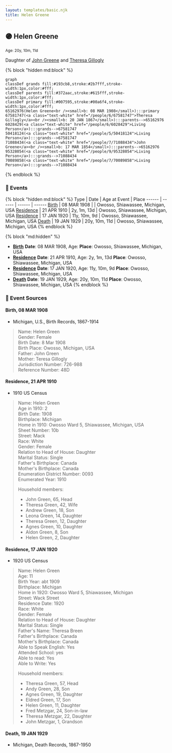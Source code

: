 ```yaml
---
layout: templates/basic.njk
title: Helen Greene
---
```

## 🟣 Helen Greene
<small>Age: 20y, 10m, 11d</small>

Daughter of [John Greene](/people/7/71088434) and [Theresa Gillogly](/people/6/67581747)

{% block "hidden md:block" %}
```mermaid
graph
classDef grands fill:#193cb8,stroke:#2b7fff,stroke-width:1px,color:#fff;
classDef parents fill:#372aac,stroke:#615fff,stroke-width:1px,color:#fff;
classDef primary fill:#007595,stroke:#00a6f4,stroke-width:1px,color:#fff;
65162976(Helen Greene<br /><small>b: 08 MAR 1908</small>):::primary
67581747(<a class="text-white" href="/people/6/67581747">Theresa Gillogly</a><br /><small>b: 20 JAN 1867</small>):::parents-->65162976
6028429(<a class="text-white" href="/people/6/6028429">Living Person</a>):::grands-->67581747
50418124(<a class="text-white" href="/people/5/50418124">Living Person</a>):::grands-->67581747
71088434(<a class="text-white" href="/people/7/71088434">John Greene</a><br /><small>b: 17 MAR 1854</small>):::parents-->65162976
95328054(<a class="text-white" href="/people/9/95328054">Living Person</a>):::grands-->71088434
70089858(<a class="text-white" href="/people/7/70089858">Living Person</a>):::grands-->71088434
```
{% endblock %}

### 📆 Events

{% block "hidden md:block" %}
Type | Date | Age at Event | Place
------ | ------ | ------ | ------
[Birth](#event-event-2) | 08 MAR 1908 |  | Owosso, Shiawassee, Michigan, USA
[Residence](#event-event-0) | 21 APR 1910 | 2y, 1m, 13d | Owosso, Shiawassee, Michigan, USA
[Residence](#event-event-1) | 17 JAN 1920 | 11y, 10m, 9d | Owosso, Shiawassee, Michigan, USA
[Death](#event-event-5) | 19 JAN 1929 | 20y, 10m, 11d | Owosso, Shiawassee, Michigan, USA
{% endblock %}

{% block "md:hidden" %}
- **[Birth](#event-event-2)**
**Date**: 08 MAR 1908, Age:
**Place**: Owosso, Shiawassee, Michigan, USA
- **[Residence](#event-event-0)**
**Date**: 21 APR 1910, Age: 2y, 1m, 13d
**Place**: Owosso, Shiawassee, Michigan, USA
- **[Residence](#event-event-1)**
**Date**: 17 JAN 1920, Age: 11y, 10m, 9d
**Place**: Owosso, Shiawassee, Michigan, USA
- **[Death](#event-event-5)**
**Date**: 19 JAN 1929, Age: 20y, 10m, 11d
**Place**: Owosso, Shiawassee, Michigan, USA
{% endblock %}

### 📰 Event Sources

#### <a id="event-event-2"></a> Birth, 08 MAR 1908
* Michigan, U.S., Birth Records, 1867-1914
>   
  > Name: Helen Green    
  > Gender: Female    
  > Birth Date: 8 Mar 1908    
  > Birth Place: Owosso, Michigan, USA    
  > Father: John Green    
  > Mother: Teresa Gillogly    
  > Jurisdiction Number: 726-988    
  > Reference Number: 48D    
  >

#### <a id="event-event-0"></a> Residence, 21 APR 1910
* 1910 US Census
>   
  > Name: Helen Green  
  > Age in 1910: 2  
  > Birth Date: 1908  
  > Birthplace: Michigan  
  > Home in 1910: Owosso Ward 5, Shiawassee, Michigan, USA  
  > Sheet Number: 10b  
  > Street: Mack  
  > Race: White  
  > Gender: Female  
  > Relation to Head of House: Daughter  
  > Marital Status: Single  
  > Father's Birthplace: Canada  
  > Mother's Birthplace: Canada  
  > Enumeration District Number: 0093  
  > Enumerated Year: 1910  
  >   
  > Household members:  
  > - John Green, 65, Head    
  > - Theresa Green, 42, Wife    
  > - Andrew Green, 18, Son    
  > - Leona Green, 14, Daughter    
  > - Theresa Green, 12, Daughter    
  > - Agnes Green, 10, Daughter    
  > - Aldon Green, 8, Son    
  > - Helen Green, 2, Daughter    
  >

#### <a id="event-event-1"></a> Residence, 17 JAN 1920
* 1920 US Census
>   
  > Name: Helen Green  
  > Age: 11  
  > Birth Year: abt 1909  
  > Birthplace: Michigan  
  > Home in 1920: Owosso Ward 5, Shiawassee, Michigan  
  > Street: Wack Street  
  > Residence Date: 1920  
  > Race: White  
  > Gender: Female  
  > Relation to Head of House: Daughter  
  > Marital Status: Single  
  > Father's Name: Theresa Breen  
  > Father's Birthplace: Canada  
  > Mother's Birthplace: Canada  
  > Able to Speak English: Yes  
  > Attended School: yes  
  > Able to read: Yes  
  > Able to Write: Yes  
  >   
  > Household members:  
  > - Theresa Green, 57, Head  
  > - Andy Green, 28, Son  
  > - Agnes Green, 19, Daughter  
  > - Eldred Green, 17, Son  
  > - Helen Green, 11, Daughter  
  > - Fred Metzgar, 24, Son-in-law  
  > - Theresa Metzgar, 22, Daughter  
  > - John Metzgar, 1, Grandson  
  >

#### <a id="event-event-5"></a> Death, 19 JAN 1929
* Michigan, Death Records, 1867-1950